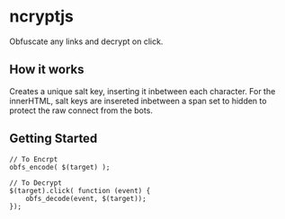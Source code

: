 # ncryptjs
Obfuscate any links and decrypt on click.

## How it works
Creates a unique salt key, inserting it inbetween each character.
For the innerHTML, salt keys are insereted inbetween a span set
to hidden to protect the raw connect from the bots.

## Getting Started
```
// To Encrpt
obfs_encode( $(target) );

// To Decrypt
$(target).click( function (event) {
    obfs_decode(event, $(target));
});
```
